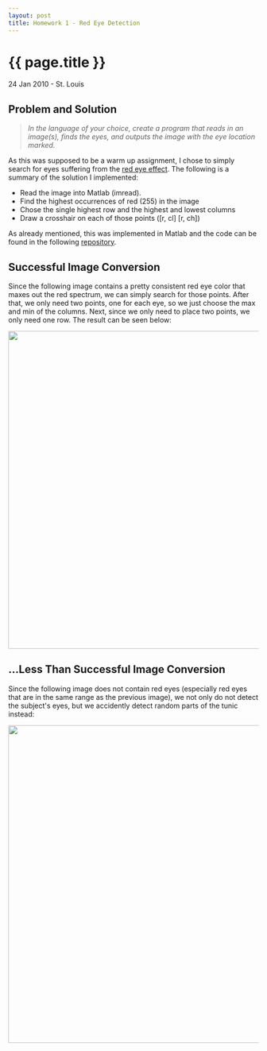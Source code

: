 ```yaml
---
layout: post
title: Homework 1 - Red Eye Detection
---
```


{{ page.title }}
============================================================

<p class="meta"/>24 Jan 2010 - St. Louis</p>

Problem and Solution
------------------------------------------------------------

> _In the language of your choice, create a program that reads in an image(s),
> finds the eyes, and outputs the image with the eye location marked._

As this was supposed to be a warm up assignment, I chose to simply
search for eyes suffering from the
[red eye effect](http://en.wikipedia.org/wiki/Red-eye_effect).
The following is a summary of the solution I implemented:

* Read the image into Matlab (imread).
* Find the highest occurrences of red (255) in the image
* Chose the single highest row and the highest and lowest columns
* Draw a crosshair on each of those points ([r, cl] [r, ch])

As already mentioned, this was implemented in Matlab and the code can be found in the following
[repository](http://github.com/bashwork/school/tree/master/559/homework1/homework1.m).

Successful Image Conversion
------------------------------------------------------------

Since the following image contains a pretty consistent red eye color that
maxes out the red spectrum, we can simply search for those points. After
that, we only need two points, one for each eye, so we just choose the
max and min of the columns. Next, since we only need to place two points,
we only need one row. The result can be seen below:

<img width="640" src="http://github.com/bashwork/school/raw/master/559/homework1/working-input-result.jpg" />

...Less Than Successful Image Conversion
------------------------------------------------------------

Since the following image does not contain red eyes (especially red eyes that are
in the same range as the previous image), we not only do not detect the subject's
eyes, but we accidently detect random parts of the tunic instead:

<img width="640" src="http://github.com/bashwork/school/raw/master/559/homework1/failing-input-result.jpg" />

